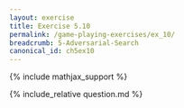 ```yaml
---
layout: exercise
title: Exercise 5.10
permalink: /game-playing-exercises/ex_10/
breadcrumb: 5-Adversarial-Search
canonical_id: ch5ex10
---
```


{% include mathjax_support %}
<div id="hiddden">{% include_relative question.md %}</div>